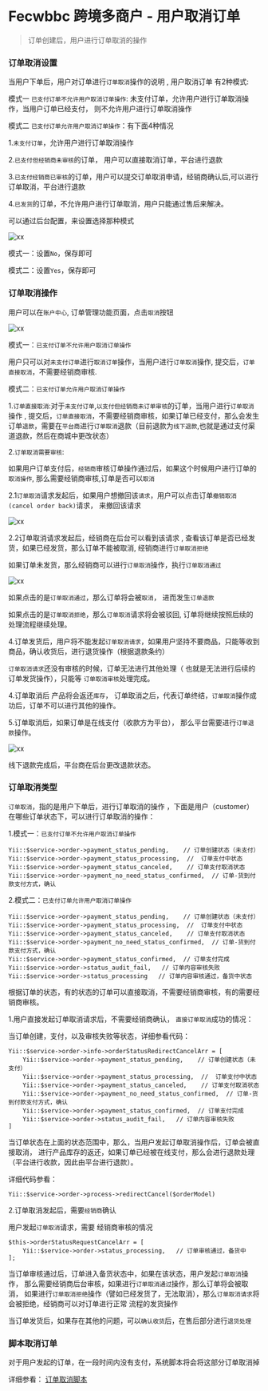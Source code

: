 Fecwbbc 跨境多商户 - 用户取消订单
==============

> 订单创建后，用户进行订单取消的操作


### 订单取消设置

当用户下单后，用户对订单进行`订单取消`操作的说明
, 用户取消订单 有2种模式:


模式一 `已支付订单不允许用户取消订单操作`: 未支付订单，允许用户进行订单取消操作，当用户订单已经支付，
则不允许用户进行订单取消操作


模式二 `已支付订单允许用户取消订单操作`：有下面4种情况

1.`未支付订单`，允许用户进行订单取消操作

2.`已支付但经销商未审核`的订单，
用户可以直接取消订单，平台进行退款

3.`已支付经销商已审核`的订单，用户可以提交订单取消申请，经销商确认后,可以进行订单取消，平台进行退款

4.`已发货`的订单，不允许用户进行订单取消，用户只能通过售后来解决。


可以通过后台配置，来设置选择那种模式


![xx](images/wbbc_40.png)

模式一：设置`No`，保存即可

模式二：设置`Yes`，保存即可



### 订单取消操作


用户可以在`账户中心`,
订单管理功能页面，点击`取消`按钮

![xx](images/wbbc_37.png)


模式一：`已支付订单不允许用户取消订单操作`

用户只可以对`未支付订单`进行`取消订单`操作，当用户进行`订单取消`操作, 提交后，`订单直接取消`，不需要经销商审核.

模式二：`已支付订单允许用户取消订单操作`

1.`订单直接取消`:对于`未支付订单`,`以支付但经销商未订单审核`的订单，当用户进行`订单取消`操作
, 
提交后，`订单直接取消`，不需要经销商审核，如果订单已经支付，那么会发生
订单`退款`，需要在`平台商`进行`订单取消`退款（目前退款为`线下退款`,也就是通过支付渠道退款，然后在商城中更改状态）


2.`订单取消需要审核`:

如果用户订单支付后，`经销商`审核订单操作通过后，如果这个时候用户进行订单的`取消操作`,
那么需要经销商审核,订单是否可以`取消`


2.1`订单取消`请求发起后，如果用户想撤回该`请求`，用户可以点击订单`撤销取消(cancel order back)`请求，
来撤回该请求

![xx](images/wbbc_41.png)

2.2订单取消请求发起后，经销商在后台可以看到该请求
, 查看该订单是否已经发货，如果已经发货，那么订单不能被取消, 经销商进行`订单取消拒绝`

如果订单未发货，那么经销商可以进行`订单取消`操作，执行`订单取消通过`

![xx](images/wbbc_42.png)



如果点击的是`订单取消通过`，那么订单将会被`取消`，
进而发生`订单退款`


如果点击的是`订单取消拒绝`，那么`订单取消`请求将会被驳回,
订单将继续按照后续的处理流程继续处理。



4.订单发货后，用户将不能发起`订单取消请求`，如果用户坚持不要商品，只能等收到商品，确认收货后，进行退货操作（根据退款条约）


`订单取消请求`还没有审核的时候，订单无法进行其他处理（
也就是无法进行后续的订单发货操作），只能等
`订单取消审核`处理完成。

4.订单取消后
产品将会返还`库存`，
订单取消之后，代表订单终结，`订单取消`操作成功后，订单不可以进行其他的操作。

5.订单取消后，如果订单是在线支付（收款方为平台），
那么平台需要进行`订单退款`操作。

![xx](images/wbbc_43.png)

线下退款完成后，平台商在后台更改退款状态。


### 订单取消类型

`订单取消`，指的是用户下单后，进行订单取消的操作
，下面是用户（customer）在哪些订单状态下，可以进行订单取消的操作：


1.模式一：`已支付订单不允许用户取消订单操作`

```
Yii::$service->order->payment_status_pending,    // 订单创建状态（未支付）
Yii::$service->order->payment_status_processing,  //  订单支付中状态
Yii::$service->order->payment_status_canceled,    // 订单支付取消状态
Yii::$service->order->payment_no_need_status_confirmed,  // 订单-货到付款支付方式，确认
```

2.模式二：`已支付订单允许用户取消订单操作`

```
Yii::$service->order->payment_status_pending,    // 订单创建状态（未支付）
Yii::$service->order->payment_status_processing,  //  订单支付中状态
Yii::$service->order->payment_status_canceled,    // 订单支付取消状态
Yii::$service->order->payment_no_need_status_confirmed,  // 订单-货到付款支付方式，确认
Yii::$service->order->payment_status_confirmed,  // 订单支付完成
Yii::$service->order->status_audit_fail,   // 订单内容审核失败
Yii::$service->order->status_processing   // 订单内容审核通过，备货中状态
```

根据订单的状态，有的状态的订单可以直接取消，不需要经销商审核，有的需要经销商审核。

1.用户直接发起订单取消请求后，不需要经销商确认，
`直接订单取消`成功的情况：

当订单创建，支付，以及审核失败等状态，详细参看代码：

```
Yii::$service->order->info->orderStatusRedirectCancelArr = [
    Yii::$service->order->payment_status_pending,    // 订单创建状态（未支付）
    Yii::$service->order->payment_status_processing,  //  订单支付中状态
    Yii::$service->order->payment_status_canceled,    // 订单支付取消状态
    Yii::$service->order->payment_no_need_status_confirmed,  // 订单-货到付款支付方式，确认
    Yii::$service->order->payment_status_confirmed,  // 订单支付完成
    Yii::$service->order->status_audit_fail,   // 订单内容审核失败
]
```

当订单状态在上面的状态范围中，那么，当用户发起订单取消操作后，订单会被直接取消，
进行产品库存的返还，如果订单已经被在线支付，那么会进行退款处理（平台进行收款，因此由平台进行退款）。

详细代码参看：

```
Yii::$service->order->process->redirectCancel($orderModel)
```


2.订单取消发起后，需要`经销商`确认

用户发起`订单取消`请求，需要
经销商审核的情况

```
$this->orderStatusRequestCancelArr = [
    Yii::$service->order->status_processing,   // 订单审核通过，备货中
];
```   

当订单审核通过后，订单进入备货状态中，如果在该状态，用户发起`订单取消`操作，
那么需要经销商后台审核，如果进行`订单取消通过`操作，那么订单将会被取消，
如果进行`订单取消拒绝`操作（譬如已经发货了，无法取消），那么`订单取消请求`将会被拒绝，经销商可以对订单进行正常
流程的发货操作


当订单发货后，如果存在其他的问题，可以`确认收货`后，在售后部分进行`退货处理`

### 脚本取消订单

对于用户发起的订单，在一段时间内没有支付，系统脚本将会将这部分订单取消掉

详细参看： [订单取消脚本](fecmall-console-order-cancel.md)












